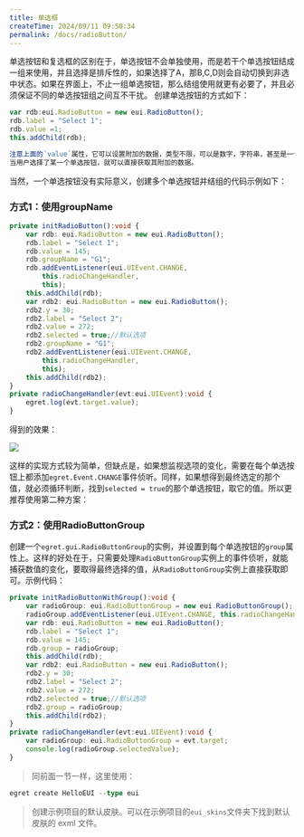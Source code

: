 ```yaml
---
title: 单选框
createTime: 2024/09/11 09:50:34
permalink: /docs/radioButton/
---
```

单选按钮和复选框的区别在于，单选按钮不会单独使用，而是若干个单选按钮结成一组来使用，并且选择是排斥性的，如果选择了A，那B,C,D则会自动切换到非选中状态。如果在界面上，不止一组单选按钮，那么结组使用就更有必要了，并且必须保证不同的单选按钮组之间互不干扰。
创建单选按钮的方式如下：

~~~ typescript 
var rdb:eui.RadioButton = new eui.RadioButton();
rdb.label = "Select 1";
rdb.value =1;
this.addChild(rdb);
~~~ 

~~~ typescript
注意上面的`value`属性，它可以设置附加的数据，类型不限，可以是数字，字符串，甚至是一个自定义类型的对象。
当用户选择了某一个单选按钮，就可以直接获取其附加的数据。
~~~ 
当然，一个单选按钮没有实际意义，创建多个单选按钮并结组的代码示例如下：

### 方式1：使用groupName
~~~ typescript 
private initRadioButton():void {
    var rdb: eui.RadioButton = new eui.RadioButton();
    rdb.label = "Select 1";
    rdb.value = 145;
    rdb.groupName = "G1";
    rdb.addEventListener(eui.UIEvent.CHANGE,
        this.radioChangeHandler,
        this);
    this.addChild(rdb);
    var rdb2: eui.RadioButton = new eui.RadioButton();
    rdb2.y = 30;
    rdb2.label = "Select 2";
    rdb2.value = 272;
    rdb2.selected = true;//默认选项
    rdb2.groupName = "G1";
    rdb2.addEventListener(eui.UIEvent.CHANGE,
        this.radioChangeHandler,
        this);
    this.addChild(rdb2);
}
private radioChangeHandler(evt:eui.UIEvent):void {
    egret.log(evt.target.value);
}
~~~ 
得到的效果：

![](5601563aebfa4.png)

这样的实现方式较为简单，但缺点是，如果想监视选项的变化，需要在每个单选按钮上都添加`egret.Event.CHANGE`事件侦听。同样，如果想得到最终选定的那个值，就必须循环判断，找到`selected = true`的那个单选按钮，取它的值。所以更推荐使用第二种方案：

### 方式2：使用RadioButtonGroup
创建一个`egret.gui.RadioButtonGroup`的实例，并设置到每个单选按钮的`group`属性上。这样的好处在于，只需要处理`RadioButtonGroup`实例上的事件侦听，就能捕获数值的变化，要取得最终选择的值，从`RadioButtonGroup`实例上直接获取即可。示例代码：
~~~ typescript 
private initRadioButtonWithGroup():void {
    var radioGroup: eui.RadioButtonGroup = new eui.RadioButtonGroup();
    radioGroup.addEventListener(eui.UIEvent.CHANGE, this.radioChangeHandler, this);
    var rdb: eui.RadioButton = new eui.RadioButton();
    rdb.label = "Select 1";
    rdb.value = 145;
    rdb.group = radioGroup;
    this.addChild(rdb);
    var rdb2: eui.RadioButton = new eui.RadioButton();
    rdb2.y = 30;
    rdb2.label = "Select 2";
    rdb2.value = 272;
    rdb2.selected = true;//默认选项
    rdb2.group = radioGroup;
    this.addChild(rdb2);
}
private radioChangeHandler(evt:eui.UIEvent):void {
    var radioGroup: eui.RadioButtonGroup = evt.target;
    console.log(radioGroup.selectedValue);
}
~~~ 
> 同前面一节一样，这里使用：
~~~ typescript
egret create HelloEUI --type eui
~~~ 
> 创建示例项目的默认皮肤。可以在示例项目的`eui_skins`文件夹下找到默认皮肤的 exml 文件。

